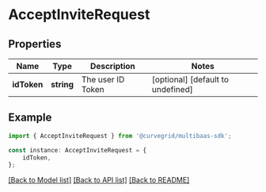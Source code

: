 # AcceptInviteRequest


## Properties

Name | Type | Description | Notes
------------ | ------------- | ------------- | -------------
**idToken** | **string** | The user ID Token | [optional] [default to undefined]

## Example

```typescript
import { AcceptInviteRequest } from '@curvegrid/multibaas-sdk';

const instance: AcceptInviteRequest = {
    idToken,
};
```

[[Back to Model list]](../README.md#documentation-for-models) [[Back to API list]](../README.md#documentation-for-api-endpoints) [[Back to README]](../README.md)

